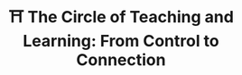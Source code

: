 ---
layout: insight
title: "⛩️ The Circle of Teaching and Learning: From Control to Connection"
title_mark: Circle
published_date: 2025-10-26
refactored_date: 2025-10-26
authors:
  - kyle-ingersoll
forms:
  - integration-under-fire
  - dojo
  - circle
  - mat
  - zensei
  - zenpai
  - zohai
  - metashift-community-demonstration
  - genuine-gratitude-expression
principles:
  - relax
  - center
  - meet
  - resonate
excerpt: "At ZLOTC, I discovered that every act of teaching is also an act of learning — when we reflect, allow, and connect, Ki extends, and the circle becomes a spiral."
---